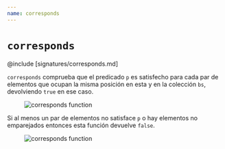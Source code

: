 ```yaml
---
name: corresponds
---
```


# `corresponds`

@include [signatures/corresponds.md]

`corresponds` comprueba que el predicado `p` es satisfecho para cada par de elementos que ocupan
la misma posición en esta y en la colección `bs`, devolviendo `true` en ese caso.

<figure class="diagram">
  <img src="../images/corresponds.svg" alt="corresponds function">
  <!-- <figcaption class="diagram-desc"></figcaption> -->
</figure>

Si al menos un par de elementos no satisface `p` o hay elementos no emparejados entonces esta
función devuelve `false`.

<figure class="diagram">
  <img src="../images/corresponds.2.svg" alt="corresponds function">
  <!-- <figcaption class="diagram-desc"></figcaption> -->
</figure>
